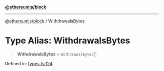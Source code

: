[**@ethereumjs/block**](../README.md)

***

[@ethereumjs/block](../README.md) / WithdrawalsBytes

# Type Alias: WithdrawalsBytes

> **WithdrawalsBytes** = `WithdrawalBytes`[]

Defined in: [types.ts:124](https://github.com/ethereumjs/ethereumjs-monorepo/blob/master/packages/block/src/types.ts#L124)
